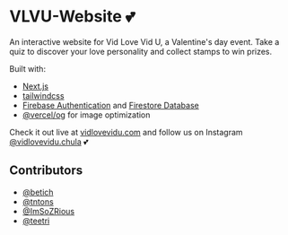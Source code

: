 # VLVU-Website 💕

An interactive website for Vid Love Vid U, a Valentine's day event. Take a quiz to discover your love personality and collect stamps to win prizes.

Built with:

- [Next.js](https://nextjs.org)
- [tailwindcss](https://tailwindcss.com)
- [Firebase Authentication](https://firebase.google.com/products/auth) and [Firestore Database](https://firebase.google.com/products/firestore)
- [@vercel/og](https://vercel.com/docs/concepts/functions/edge-functions/og-image-generation) for image optimization

Check it out live at [vidlovevidu.com](https://vidlovevidu.com) and follow us on Instagram [@vidlovevidu.chula](https://instagram.com/vidlovevidu.chula) 💕

## Contributors

- [@betich](https://github.com/betich)
- [@tntons](https://github.com/tntons)
- [@ImSoZRious](https://github.com/ImSoZRious)
- [@teetri](https://github.com/teetri)
